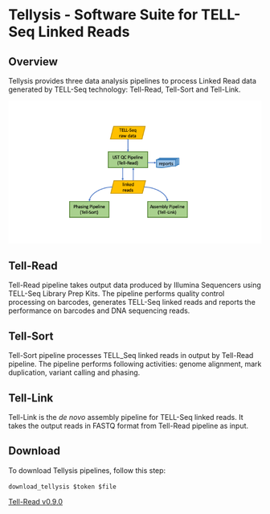 # Tellysis - Software Suite for TELL-Seq Linked Reads  

## Overview

Tellysis provides three data analysis pipelines to process Linked Read data generated by TELL-Seq technology: Tell-Read, Tell-Sort and Tell-Link.


![Tellysis Pipelines](figures/tellysis_pipelines.png)

## Tell-Read

Tell-Read pipeline takes output data produced by Illumina Sequencers using TELL-Seq Library Prep Kits. The pipeline performs quality control processing on barcodes, generates TELL-Seq linked reads and reports the performance on barcodes and DNA sequencing reads.

## Tell-Sort

Tell-Sort pipeline processes TELL_Seq linked reads in output by Tell-Read pipeline. The pipeline performs following activities: genome alignment, mark duplication, variant calling and phasing.

## Tell-Link

Tell-Link is the _de novo_ assembly pipeline for TELL-Seq linked reads.  It takes the output reads in FASTQ format from Tell-Read pipeline as input. 


## Download 

To download Tellysis pipelines, follow this step:

`download_tellysis $token $file`

[Tell-Read v0.9.0](https://github.com/universalsequencing/tellysis/releases/download/0.9.0/tellread.tar.gz)

